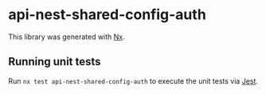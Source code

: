 # api-nest-shared-config-auth

This library was generated with [Nx](https://nx.dev).

## Running unit tests

Run `nx test api-nest-shared-config-auth` to execute the unit tests via [Jest](https://jestjs.io).
